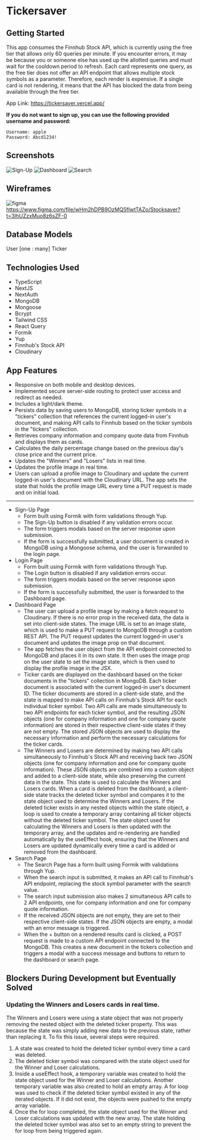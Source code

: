 # Tickersaver

## Getting Started

This app consumes the Finnhub Stock API, which is currently using the free tier that allows only 60 queries per minute. If you encounter errors, it may be because you or someone else has used up the allotted queries and must wait for the cooldown period to refresh. Each card represents one query, as the free tier does not offer an API endpoint that allows multiple stock symbols as a parameter. Therefore, each render is expensive. If a single card is not rendering, it means that the API has blocked the data from being available through the free tier.

App Link: https://tickersaver.vercel.app/

**If you do not want to sign up, you can use the following provided username and password:**

```
Username: apple
Password: Abcd1234!
```

## Screenshots

![Sign-Up](https://i.imgur.com/O23M41A.png)
![Dashboard](https://i.imgur.com/UVltCrx.png)
![Search](https://i.imgur.com/iDALrNu.png)

## Wireframes

![figma](https://i.imgur.com/IeV4RtS.png)
https://www.figma.com/file/wHm2hDPB9OzMQ5fIwtTAZo/Stocksaver?t=3IhUZzxMuo8z6sZF-0

## Database Models

User [one : many] Ticker

## Technologies Used

- TypeScript
- NextJS
- NextAuth
- MongoDB
- Mongoose
- Bcrypt
- Tailwind CSS
- React Query
- Formik
- Yup
- Finnhub's Stock API
- Cloudinary

## App Features

- Responsive on both mobile and desktop devices.
- Implemented secure server-side routing to protect user access and redirect as needed.
- Includes a light/dark theme.
- Persists data by saving users to MongoDB, storing ticker symbols in a "tickers" collection that references the current logged-in user's document, and making API calls to Finnhub based on the ticker symbols in the "tickers" collection.
- Retrieves company information and company quote data from Finnhub and displays them as cards.
- Calculates the daily percentage change based on the previous day's close price and the current price.
- Updates the "Winners" and "Losers" lists in real time.
- Updates the profile image in real time.
- Users can upload a profile image to Cloudinary and update the current logged-in user's document with the Cloudinary URL. The app sets the state that holds the profile image URL every time a PUT request is made and on initial load.

---

- Sign-Up Page
  - Form built using Formik with form validations through Yup.
  - The Sign-Up button is disabled if any validation errors occur.
  - The form triggers modals based on the server response upon submission.
  - If the form is successfully submitted, a user document is created in MongoDB using a Mongoose schema, and the user is forwarded to the login page.
- Login Page
  - Form built using Formik with form validations through Yup.
  - The Login button is disabled if any validation errors occur.
  - The form triggers modals based on the server response upon submission.
  - If the form is successfully submitted, the user is forwarded to the Dashboard page.
- Dashboard Page
  - The user can upload a profile image by making a fetch request to Cloudinary. If there is no error prop in the received data, the data is set into client-side states. The image URL is set to an image state, which is used to make a PUT request to MongoDB through a custom REST API. The PUT request updates the current logged-in user's document and updates the image prop on that document.
  - The app fetches the user object from the API endpoint connected to MongoDB and places it in its own state. It then uses the image prop on the user state to set the image state, which is then used to display the profile image in the JSX.
  - Ticker cards are displayed on the dashboard based on the ticker documents in the "tickers" collection in MongoDB. Each ticker document is associated with the current logged-in user's document ID. The ticker documents are stored in a client-side state, and the state is mapped to make API calls on Finnhub's Stock API for each individual ticker symbol. Two API calls are made simultaneously to two API endpoints for each ticker symbol, and the resulting JSON objects (one for company information and one for company quote information) are stored in their respective client-side states if they are not empty. The stored JSON objects are used to display the necessary information and perform the necessary calculations for the ticker cards.
  - The Winners and Losers are determined by making two API calls simultaneously to Finnhub's Stock API and receiving back two JSON objects (one for company information and one for company quote information). These JSON objects are combined into a custom object and added to a client-side state, while also preserving the current data in the state. This state is used to calculate the Winners and Losers cards. When a card is deleted from the dashboard, a client-side state tracks the deleted ticker symbol and compares it to the state object used to determine the Winners and Losers. If the deleted ticker exists in any nested objects within the state object, a loop is used to create a temporary array containing all ticker objects without the deleted ticker symbol. The state object used for calculating the Winners and Losers is then updated with the temporary array, and the updates and re-rendering are handled automatically by the useEffect hook, ensuring that the Winners and Losers are updated dynamically every time a card is added or removed from the dashboard.
- Search Page
  - The Search Page has a form built using Formik with validations through Yup.
  - When the search input is submitted, it makes an API call to Finnhub's API endpoint, replacing the stock symbol parameter with the search value.
  - The search input submission also makes 2 simultaneous API calls to 2 API endpoints, one for company information and one for company quote information.
  - If the received JSON objects are not empty, they are set to their respective client-side states. If the JSON objects are empty, a modal with an error message is triggered.
  - When the + button on a rendered results card is clicked, a POST request is made to a custom API endpoint connected to the MongoDB. This creates a new document in the tickers collection and triggers a modal with a success message and buttons to return to the dashboard or search page.

## Blockers During Development but Eventually Solved

### Updating the Winners and Losers cards in real time.

The Winners and Losers were using a state object that was not properly removing the nested object with the deleted ticker property. This was because the state was simply adding new data to the previous state, rather than replacing it. To fix this issue, several steps were required.

1. A state was created to hold the deleted ticker symbol every time a card was deleted.
2. The deleted ticker symbol was compared with the state object used for the Winner and Loser calculations.
3. Inside a useEffect hook, a temporary variable was created to hold the state object used for the Winner and Loser calculations. Another temporary variable was also created to hold an empty array. A for loop was used to check if the deleted ticker symbol existed in any of the iterated objects. If it did not exist, the objects were pushed to the empty array variable.
4. Once the for loop completed, the state object used for the Winner and Loser calculations was updated with the new array. The state holding the deleted ticker symbol was also set to an empty string to prevent the for loop from being triggered again.
